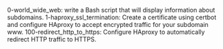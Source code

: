 0-world_wide_web: write a Bash script that will display information about subdomains.
1-haproxy_ssl_termination: Create a certificate using certbot and configure HAproxy to accept encrypted traffic for your subdomain www.
100-redirect_http_to_https: Configure HAproxy to automatically redirect HTTP traffic to HTTPS.
